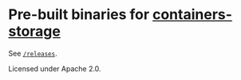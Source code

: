 # Pre-built binaries for [containers-storage](https://github.com/containers/storage/)

See [`/releases`](https://github.com/attempt-this-online/containers-storage/releases).

Licensed under Apache 2.0.

